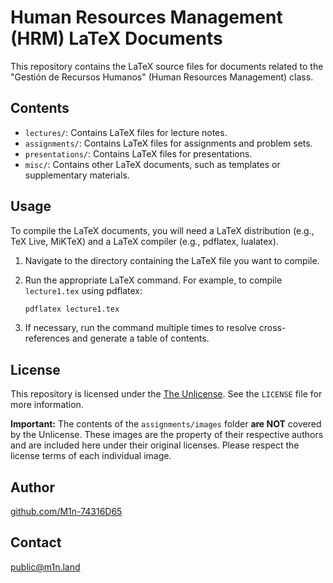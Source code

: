 # Human Resources Management (HRM) LaTeX Documents

This repository contains the LaTeX source files for documents related to the "Gestión de Recursos Humanos" (Human Resources Management) class.

## Contents

* `lectures/`: Contains LaTeX files for lecture notes.
* `assignments/`: Contains LaTeX files for assignments and problem sets.
* `presentations/`: Contains LaTeX files for presentations.
* `misc/`: Contains other LaTeX documents, such as templates or supplementary materials.

## Usage

To compile the LaTeX documents, you will need a LaTeX distribution (e.g., TeX Live, MiKTeX) and a LaTeX compiler (e.g., pdflatex, lualatex).

1.  Navigate to the directory containing the LaTeX file you want to compile.
2.  Run the appropriate LaTeX command. For example, to compile `lecture1.tex` using pdflatex:

    ```bash
    pdflatex lecture1.tex
    ```

3.  If necessary, run the command multiple times to resolve cross-references and generate a table of contents.

## License

This repository is licensed under the [The Unlicense](https://unlicense.org). See the `LICENSE` file for more information.

**Important:** The contents of the `assignments/images` folder **are NOT** covered by the Unlicense. These images are the property of their respective authors and are included here under their original licenses. Please respect the license terms of each individual image.

## Author

[github.com/M1n-74316D65](https://github.com/M1n-74316D65)

## Contact

[public@m1n.land](mailto:public@m1n.land)
